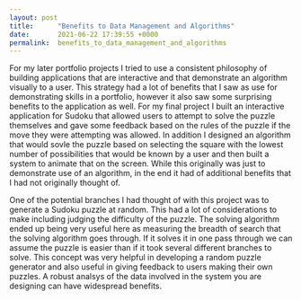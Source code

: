 ```yaml
---
layout: post
title:      "Benefits to Data Management and Algorithms"
date:       2021-06-22 17:39:55 +0000
permalink:  benefits_to_data_management_and_algorithms
---
```



For my later portfolio projects I tried to use a consistent philosophy of building applications that are interactive and that demonstrate an algorithm visually to a user. This strategy had a lot of benefits that I saw as use for demonstrating skills in a portfolio, however it also saw some surprising benefits to the application as well. For my final project I built an interactive application for Sudoku that allowed users to attempt to solve the puzzle themselves and gave some feedback based on the rules of the puzzle if the move they were attempting was allowed. In addition I designed an algorithm that would sovle the puzzle based on selecting the square with the lowest number of possibilities that would be known by a user and then built a system to animate that on the screen. While this originally was just to demonstrate use of an algorithm, in the end it had of additional benefits that I had not originally thought of.

One of the potential branches I had thought of with this project was to generate a Sudoku puzzle at random. This had a lot of considerations to make including judging the difficulty of the puzzle. The solving algorithm ended up being very useful here as measuring the breadth of search that the solving algorithm goes through. If it solves it in one pass through we can assume the puzzle is easier than if it took several different branches to solve. This concept was very helpful in developing a random puzzle generator and also useful in giving feedback to users making their own puzzles. A robust analsys of the data involved in the system you are designing can have widespread benefits.
